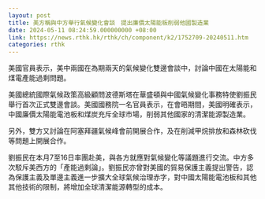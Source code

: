```yaml
---
layout: post
title: 美方稱與中方舉行氣候變化會談　提出廉價太陽能板削弱他國製造業
date: 2024-05-11 08:24:59.000000000 +08:00
link: https://news.rthk.hk/rthk/ch/component/k2/1752709-20240511.htm
categories: rthk
---
```


美國官員表示，美中兩國在為期兩天的氣候變化雙邊會談中，討論中國在太陽能和煤電產能過剩問題。

美國總統國際氣候政策高級顧問波德斯塔在華盛頓與中國氣候變化事務特使劉振民舉行首次正式雙邊會談。美國國務院一名官員表示，在會晤期間，美國明確表示，中國廉價太陽能電池板和煤炭充斥全球市場，削弱其他國家的清潔能源製造業。

另外，雙方又討論在阿塞拜疆氣候峰會前開展合作，及在削減甲烷排放和森林砍伐等問題上開展合作。

劉振民在本月7至16日率團赴美，與各方就應對氣候變化等議題進行交流。中方多次駁斥美西方的「產能過剩論」。劉振民亦曾對美國的貿易保護主義提出警告，認為保護主義及單邊主義進一步擴大全球氣候治理赤字，對中國太陽能電池板和其他其他技術的限制，將增加全球清潔能源轉型的成本。

